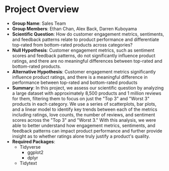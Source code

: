 Project Overview
================
- **Group Name**: Sales Team
- **Group Members**: Ethan Chan, Alex Back, Darren Kuboyama
- **Scientific Question**: How do customer engagement metrics, sentiments, and feedback patterns relate to product performance and differentiate top-rated from bottom-rated products across categories?
- **Null Hypothesis**: Customer engagement metrics, such as sentiment scores and feedback patterns, do not significantly influence product ratings, and there are no meaningful differences between top-rated and bottom-rated products.
- **Alternative Hypothesis**: Customer engagement metrics significantly influence product ratings, and there is a meaningful difference in performance between top-rated and bottom-rated products
- **Summary**: In this project, we assess our scientific question by analyzing a large dataset with approximately 8,500 products and 1 million reviews for them, filtering them to focus on just the "Top 3" and "Worst 3" products in each category. We use a series of scatterplots, bar plots, and a linear model to identify key trends between each of the metrics including ratings, love counts, the number of reviews, and sentiment scores across the "Top 3" and "Worst 3."  With this analysis, we were able to better understand how engagement metrics, sentiments, and feedback patterns can impact product performance and further provide insight as to whether ratings alone truly justify a product's quality. 
- **Required Packages**:
  - Tidyverse
    - ggplot2
    - dplyr
  - Tidytext
